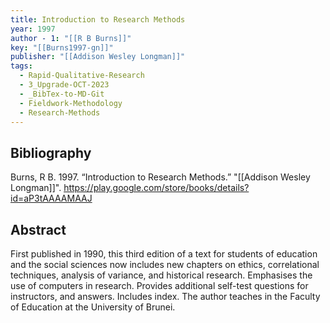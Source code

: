 ```yaml
---
title: Introduction to Research Methods
year: 1997
author - 1: "[[R B Burns]]"
key: "[[Burns1997-gn]]"
publisher: "[[Addison Wesley Longman]]"
tags:
  - Rapid-Qualitative-Research
  - 3_Upgrade-OCT-2023
  - _BibTex-to-MD-Git
  - Fieldwork-Methodology
  - Research-Methods
---
```


## Bibliography
Burns, R B. 1997. “Introduction to Research Methods.” "[[Addison Wesley Longman]]". https://play.google.com/store/books/details?id=aP3tAAAAMAAJ

## Abstract
First published in 1990, this third edition of a text for students of education and the social sciences now includes new chapters on ethics, correlational techniques, analysis of variance, and historical research. Emphasises the use of computers in research. Provides additional self-test questions for instructors, and answers. Includes index. The author teaches in the Faculty of Education at the University of Brunei.